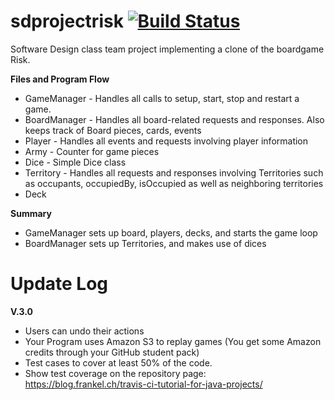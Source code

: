 # sdprojectrisk [![Build Status](https://travis-ci.com/aberinnj/sd_project.svg?branch=master)](https://travis-ci.com/aberinnj/sd_project)
Software Design class team project implementing a clone of the boardgame Risk.

__Files and Program Flow__

- GameManager - Handles all calls to setup, start, stop and restart a game.
- BoardManager - Handles all board-related requests and responses. Also keeps track of Board pieces, cards, events
- Player - Handles all events and requests involving player information
- Army - Counter for game pieces
- Dice - Simple Dice class
- Territory - Handles all requests and responses involving Territories such as occupants, occupiedBy, isOccupied as well as neighboring territories
- Deck


__Summary__

* GameManager sets up board, players, decks, and starts the game loop
* BoardManager sets up Territories, and makes use of dices


# Update Log
__V.3.0__
- Users can undo their actions
- Your Program uses Amazon S3 to replay games (You get some Amazon credits through your GitHub student pack)
- Test cases to cover at least 50% of the code. 
- Show test coverage on the repository page:
https://blog.frankel.ch/travis-ci-tutorial-for-java-projects/
